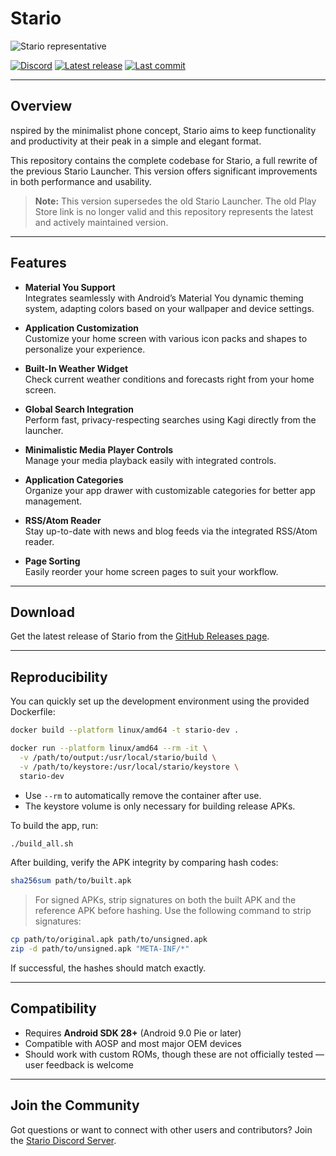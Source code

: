 # Stario

<img src="docs/representative.png" alt="Stario representative">

[![Discord](https://img.shields.io/discord/1110537583726964820?label=Discord&logo=discord&logoColor=white)](https://discord.gg/WuVapMt9gY)
[![Latest release](https://img.shields.io/github/downloads/albu-razvan/Stario/total?label=Download&logo=android&logoColor=white)](https://github.com/albu-razvan/Stario/releases/latest)
[![Last commit](https://custom-icon-badges.demolab.com/github/last-commit/albu-razvan/Stario?logo=history&logoColor=white&label=Latest%20commit)](https://github.com/albu-razvan/Stario/commit)

---

## Overview

nspired by the minimalist phone concept, Stario aims to keep functionality and productivity at 
their peak in a simple and elegant format.

This repository contains the complete codebase for Stario, a full rewrite of the previous
Stario Launcher. This version offers significant improvements in both performance and usability.

> **Note:** This version supersedes the old Stario Launcher. The old Play Store link is no longer
> valid and this repository represents the latest and actively maintained version.

---

## Features

- **Material You Support**  
  Integrates seamlessly with Android’s Material You dynamic theming system, adapting colors based on
  your wallpaper and device settings.

- **Application Customization**  
  Customize your home screen with various icon packs and shapes to personalize your experience.

- **Built-In Weather Widget**  
  Check current weather conditions and forecasts right from your home screen.

- **Global Search Integration**  
  Perform fast, privacy-respecting searches using Kagi directly from the launcher.

- **Minimalistic Media Player Controls**  
  Manage your media playback easily with integrated controls.

- **Application Categories**  
  Organize your app drawer with customizable categories for better app management.

- **RSS/Atom Reader**  
  Stay up-to-date with news and blog feeds via the integrated RSS/Atom reader.

- **Page Sorting**  
  Easily reorder your home screen pages to suit your workflow.

---

## Download

Get the latest release of Stario from the [GitHub Releases page](https://github.com/albu-razvan/Stario/releases/latest).

---

## Reproducibility

You can quickly set up the development environment using the provided Dockerfile:

```bash
docker build --platform linux/amd64 -t stario-dev .

docker run --platform linux/amd64 --rm -it \
  -v /path/to/output:/usr/local/stario/build \
  -v /path/to/keystore:/usr/local/stario/keystore \
  stario-dev
```

- Use `--rm` to automatically remove the container after use.
- The keystore volume is only necessary for building release APKs.

To build the app, run:

```bash
./build_all.sh
```

After building, verify the APK integrity by comparing hash codes:

```bash
sha256sum path/to/built.apk
```

> For signed APKs, strip signatures on both the built APK and the reference APK before hashing. Use
> the following command to strip signatures:

```bash
cp path/to/original.apk path/to/unsigned.apk
zip -d path/to/unsigned.apk "META-INF/*"
```

If successful, the hashes should match exactly.

---

## Compatibility

- Requires **Android SDK 28+** (Android 9.0 Pie or later)
- Compatible with AOSP and most major OEM devices
- Should work with custom ROMs, though these are not officially tested — user feedback is welcome

---

## Join the Community

Got questions or want to connect with other users and contributors? Join the [Stario Discord Server](https://discord.gg/WuVapMt9gY).